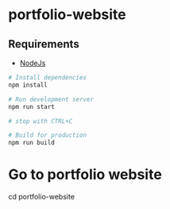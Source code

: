 # portfolio-website

## Requirements

- [NodeJs](https://nodejs.org/en)

```bash
# Install dependencies
npm install

# Run development server
npm run start

# stop with CTRL+C

# Build for production
npm run build
```

# Go to portfolio website 
cd portfolio-website 